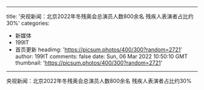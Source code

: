 
---
title: '央视新闻：北京2022年冬残奥会总演员人数800余名 残疾人表演者占比约30%'
categories: 
 - 新媒体
 - 199IT
 - 首页更新
headimg: 'https://picsum.photos/400/300?random=2721'
author: 199IT
comments: false
date: Sun, 06 Mar 2022 10:50:10 GMT
thumbnail: 'https://picsum.photos/400/300?random=2721'
---

<div>   
央视新闻：北京2022年冬残奥会总演员人数800余名 残疾人表演者占比约30%  
</div>
            